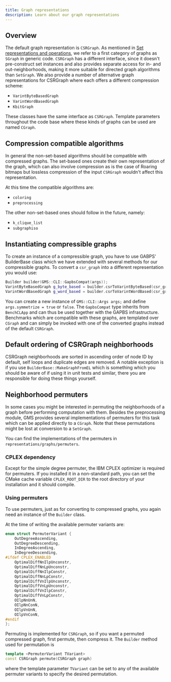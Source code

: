 ```yaml
---
title: Graph representations
description: Learn about our graph representations
---
```


## Overview

The default graph representation is `CSRGraph`.
As mentioned in [Set representations and operations](sets.md), we refer to a first category of graphs as `SGraph` in generic code.
`CSRGraph` has a different interface, since it doesn't pre-construct set instances and also provides separate access for in- and out-neighborhoods, making it more suitable for directed graph algorithms than `SetGraph`.
We also provide a number of alternative graph representations for CSRGraph where each offers a different compression scheme:

- `VarintByteBasedGraph`
- `VarintWordBasedGraph`
- `KbitGraph`

These classes have the same interface as `CSRGraph`.
Template parameters throughout the code base where these kinds of graphs can be used are named `CGraph`.

## Compression compatible algorithms

In general the non-set-based algorithms should be compatible with compressed graphs.
The set-based ones create their own representation of the graph, which can also involve compression as is the case of Roaring bitmaps but lossless compression of the input `CSRGraph` wouldn't affect this representation.

At this time the compatible algorithms are:

- `coloring`
- `preprocessing`

The other non-set-based ones should follow in the future, namely:

- `k_clique_list`
- `subgraphiso`

## Instantiating compressible graphs

To create an instance of a compressible graph, you have to use GABPS' BuilderBase class which we have extended with several methods for our compressible graphs.
To convert a `csr_graph` into a different representation you would use:

```cpp
Builder builder(GMS::CLI::GapbsCompat(args));
VarintByteBasedGraph g_byte_based = builder.csrToVarintByteBased(csr_graph);
VarintWordBasedGraph g_word_based = builder.csrToVarintWordBased(csr_graph);

```

You can create a new instance of `GMS::CLI::Args args;` and define `args.symmetrize = true` or `false`.
The `GapbsCompat` type inherits from `BenchCLApp` and can thus be used together with the GAPBS infrastructure.
Benchmarks which are compatible with these graphs, are templated over `CGraph` and can simply be invoked with one of the converted graphs instead of the default `CSRGraph`.

## Default ordering of CSRGraph neighborhoods

CSRGraph neighborhoods are sorted in ascending order of node ID by default, self loops and duplicate edges are removed.
A notable exception is if you use `BuilderBase::MakeGraphFromEL` which is something which you should be aware of if using it in unit tests and similar, there you are responsible for doing these things yourself.

## Neighborhood permuters

In some cases you might be interested in permuting the neighborhoods of a graph before performing computation with them.
Besides the preprocessing module, GMS provides several implementations of permuters for this task which can be applied directly to a `CGraph`.
Note that these permutations might be lost at conversion to a `SetGraph`.

You can find the implementations of the permuters in `representations/graphs/permuters`.

### CPLEX dependency

Except for the simple degree permuter, the IBM CPLEX optimizer is required for permuters.
If you installed it in a non-standard path, you can set the CMake cache variable `CPLEX_ROOT_DIR` to the root directory of your installation and it should compile.

### Using permuters

To use permuters, just as for converting to compressed graphs, you again need an instance of the `Builder` class.

At the time of writing the available permuter variants are:

```cpp
enum struct PermuterVariant {
    OutDegreeAscending,
    OutDegreeDescending,
    InDegreeAscending,
    InDegreeDescending,
#ifdef CPLEX_ENABLED
    OptimalDiffNnIlpUnconstr,
    OptimalDiffNnLpUnconstr,
    OptimalDiffNnIlpConstr,
    OptimalDiffNnLpConstr,
    OptimalDiffVnIlpUnconstr,
    OptimalDiffVnLpUnconstr,
    OptimalDiffVnIlpConstr,
    OptimalDiffVnLpConstr,
    OIlpNnUnN,
    OIlpNnConN,
    OIlpVnUnN,
    OIlpVnConN,
#endif
};
```

Permuting is implemented for `CSRGraph`, so if you want a permuted compressed graph, first permute, then compress it.
The `Builder` method used for permutation is

```cpp
template <PermuterVariant TVariant>
const CSRGraph permute(CSRGraph graph)

```

where the template parameter `TVariant` can be set to any of the available permuter variants to specify the desired permutation.

